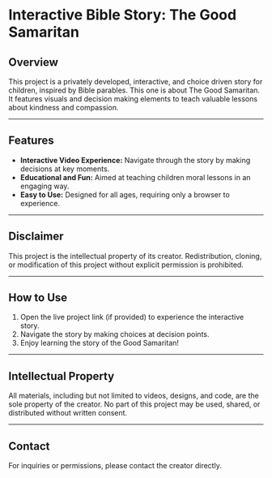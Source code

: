 # Interactive Bible Story: The Good Samaritan

## Overview
This project is a privately developed, interactive, and choice driven story for children, inspired by Bible parables. This one is about The Good Samaritan. It features visuals and decision making elements to teach valuable lessons about kindness and compassion.




---

## Features
- **Interactive Video Experience:** Navigate through the story by making decisions at key moments.
- **Educational and Fun:** Aimed at teaching children moral lessons in an engaging way.
- **Easy to Use:** Designed for all ages, requiring only a browser to experience.

---

## Disclaimer
This project is the intellectual property of its creator. Redistribution, cloning, or modification of this project without explicit permission is prohibited.

---

## How to Use
1. Open the live project link (if provided) to experience the interactive story.
2. Navigate the story by making choices at decision points.
3. Enjoy learning the story of the Good Samaritan!

---

## Intellectual Property
All materials, including but not limited to videos, designs, and code, are the sole property of the creator. No part of this project may be used, shared, or distributed without written consent.

---

## Contact
For inquiries or permissions, please contact the creator directly.
